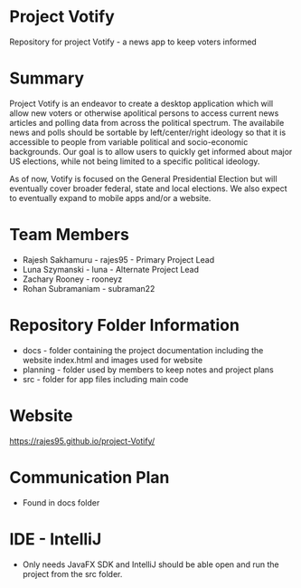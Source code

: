 # Project Votify
Repository for project Votify - a news app to keep voters informed
# Summary
Project Votify is an endeavor to create a desktop application which will allow new voters or otherwise apolitical persons to access current news articles and polling data from across the political spectrum. The availabile news and polls should be sortable by left/center/right ideology so that it is accessible to people from variable political and socio-economic backgrounds. Our goal is to allow users to quickly get informed about major US elections, while not being limited to a specific political ideology. 

As of now, Votify is focused on the General Presidential Election but will eventually cover broader federal, state and local elections. We also expect to eventually expand to mobile apps and/or a website.
# Team Members
* Rajesh Sakhamuru - rajes95 - Primary Project Lead
* Luna Szymanski - luna - Alternate Project Lead
* Zachary Rooney - rooneyz
* Rohan Subramaniam - subraman22
# Repository Folder Information
* docs - folder containing the project documentation including the website index.html and images used for website
* planning - folder used by members to keep notes and project plans
* src - folder for app files including main code
# Website
https://rajes95.github.io/project-Votify/
# Communication Plan
* Found in docs folder
# IDE - IntelliJ
* Only needs JavaFX SDK and IntelliJ should be able open and run the project from the src folder.
